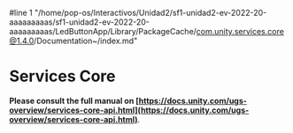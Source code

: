 #line 1 "/home/pop-os/Interactivos/Unidad2/sf1-unidad2-ev-2022-20-aaaaaaaaas/sf1-unidad2-ev-2022-20-aaaaaaaaas/LedButtonApp/Library/PackageCache/com.unity.services.core@1.4.0/Documentation~/index.md"
# Services Core
**Please consult the full manual on [https://docs.unity.com/ugs-overview/services-core-api.html](https://docs.unity.com/ugs-overview/services-core-api.html)**.